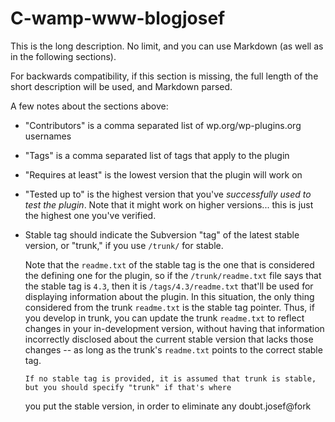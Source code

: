C-wamp-www-blogjosef
====================
This is the long description.  No limit, and you can use Markdown (as well as in the following sections).

For backwards compatibility, if this section is missing, the full length of the short description will be used, and
Markdown parsed.

A few notes about the sections above:

*   "Contributors" is a comma separated list of wp.org/wp-plugins.org usernames
*   "Tags" is a comma separated list of tags that apply to the plugin
*   "Requires at least" is the lowest version that the plugin will work on
*   "Tested up to" is the highest version that you've *successfully used to test the plugin*. Note that it might work on
higher versions... this is just the highest one you've verified.
*   Stable tag should indicate the Subversion "tag" of the latest stable version, or "trunk," if you use `/trunk/` for
stable.

    Note that the `readme.txt` of the stable tag is the one that is considered the defining one for the plugin, so
    if the `/trunk/readme.txt` file says that the stable tag is `4.3`, then it is `/tags/4.3/readme.txt` that'll be used
    for displaying information about the plugin.  In this situation, the only thing considered from the trunk `readme.txt`
    is the stable tag pointer.  Thus, if you develop in trunk, you can update the trunk `readme.txt` to reflect changes in
    your in-development version, without having that information incorrectly disclosed about the current stable version
    that lacks those changes -- as long as the trunk's `readme.txt` points to the correct stable tag.

        If no stable tag is provided, it is assumed that trunk is stable, but you should specify "trunk" if that's where
	you put the stable version, in order to eliminate any doubt.josef@fork



















